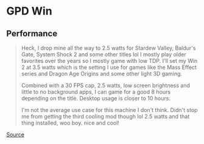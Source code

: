 # GPD Win

## Performance

> Heck, I drop mine all the way to 2.5 watts for Stardew Valley, Baldur's Gate, System Shock 2 and some other titles lol I mostly play older favorites over the years so I mostly game with low TDP. I'll set my Win 2 at 3.5 watts which is the setting I use for games like the Mass Effect series and Dragon Age Origins and some other light 3D gaming.
> 
> Combined with a 30 FPS cap, 2.5 watts, low screen brightness and little to no background apps, I can game for a good 8 hours depending on the title. Desktop usage is closer to 10 hours.
>
> I'm not the average use case for this machine I don't think. Didn't stop me from getting the third cooling mod though lol 2.5 watts and that thing installed, woo boy. nice and cool!

[Source](https://www.reddit.com/r/gpdwin/comments/eystrr/gpd_win_2_cooling_solutions/fgk0wvo?utm_source=share&utm_medium=web2x&context=3)
